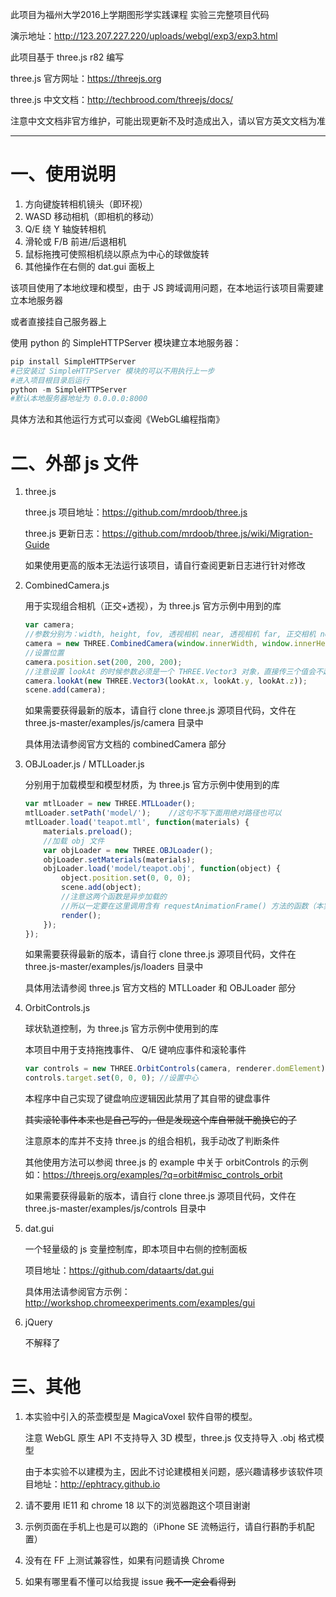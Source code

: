 此项目为福州大学2016上学期图形学实践课程 实验三完整项目代码

演示地址：http://123.207.227.220/uploads/webgl/exp3/exp3.html

此项目基于 three.js r82 编写

three.js 官方网址：https://threejs.org

three.js 中文文档：http://techbrood.com/threejs/docs/

注意中文文档非官方维护，可能出现更新不及时造成出入，请以官方英文文档为准

---
# 一、使用说明
1. 方向键旋转相机镜头（即环视）
2. WASD 移动相机（即相机的移动）
3. Q/E 绕 Y 轴旋转相机
4. 滑轮或 F/B 前进/后退相机
5. 鼠标拖拽可使照相机绕以原点为中心的球做旋转
6. 其他操作在右侧的 dat.gui 面板上

该项目使用了本地纹理和模型，由于 JS 跨域调用问题，在本地运行该项目需要建立本地服务器

或者直接挂自己服务器上

使用 python 的 SimpleHTTPServer 模块建立本地服务器：
```python
pip install SimpleHTTPServer
#已安装过 SimpleHTTPServer 模块的可以不用执行上一步
#进入项目根目录后运行
python -m SimpleHTTPServer
#默认本地服务器地址为 0.0.0.0:8000
```
具体方法和其他运行方式可以查阅《WebGL编程指南》

# 二、外部 js 文件
1. three.js

    three.js 项目地址：https://github.com/mrdoob/three.js

    three.js 更新日志：https://github.com/mrdoob/three.js/wiki/Migration-Guide

    如果使用更高的版本无法运行该项目，请自行查阅更新日志进行针对修改

2. CombinedCamera.js

    用于实现组合相机（正交+透视），为 three.js 官方示例中用到的库
    ```javascript
    var camera;
    //参数分别为：width, height, fov, 透视相机 near, 透视相机 far, 正交相机 near, 正交相机 far
    camera = new THREE.CombinedCamera(window.innerWidth, window.innerHeight, 70, 1, 6000, -1, 6000);
    //设置位置
    camera.position.set(200, 200, 200);
    //注意设置 lookAt 的时候参数必须是一个 THREE.Vector3 对象，直接传三个值会不起作用
    camera.lookAt(new THREE.Vector3(lookAt.x, lookAt.y, lookAt.z));
    scene.add(camera);
    ```
    如果需要获得最新的版本，请自行 clone three.js 源项目代码，文件在 three.js-master/examples/js/camera 目录中

    具体用法请参阅官方文档的 combinedCamera 部分

3. OBJLoader.js / MTLLoader.js

    分别用于加载模型和模型材质，为 three.js 官方示例中使用到的库
    ```js
    var mtlLoader = new THREE.MTLLoader();
    mtlLoader.setPath('model/');    //这句不写下面用绝对路径也可以
    mtlLoader.load('teapot.mtl', function(materials) {
        materials.preload();
        //加载 obj 文件
        var objLoader = new THREE.OBJLoader();
        objLoader.setMaterials(materials);
        objLoader.load('model/teapot.obj', function(object) {
            object.position.set(0, 0, 0);
            scene.add(object);
            //注意这两个函数是异步加载的
            //所以一定要在这里调用含有 requestAnimationFrame() 方法的函数（本实验中是 render())
            render();
        });
    });
    ```
    如果需要获得最新的版本，请自行 clone three.js 源项目代码，文件在 three.js-master/examples/js/loaders 目录中

    具体用法请参阅 three.js 官方文档的 MTLLoader 和 OBJLoader 部分

4. OrbitControls.js

    球状轨道控制，为 three.js 官方示例中使用到的库

    本项目中用于支持拖拽事件、 Q/E 键响应事件和滚轮事件
    ```javascript
    var controls = new THREE.OrbitControls(camera, renderer.domElement);
    controls.target.set(0, 0, 0); //设置中心
    ```
    本程序中自己实现了键盘响应逻辑因此禁用了其自带的键盘事件

    ~~其实滚轮事件本来也是自己写的，但是发现这个库自带就干脆换它的了~~

    注意原本的库并不支持 three.js 的组合相机，我手动改了判断条件

    其他使用方法可以参阅 three.js 的 example 中关于 orbitControls 的示例如：https://threejs.org/examples/?q=orbit#misc_controls_orbit

    如果需要获得最新的版本，请自行 clone three.js 源项目代码，文件在 three.js-master/examples/js/controls 目录中

5. dat.gui

    一个轻量级的 js 变量控制库，即本项目中右侧的控制面板

    项目地址：https://github.com/dataarts/dat.gui

    具体用法请参阅官方示例：http://workshop.chromeexperiments.com/examples/gui

6. jQuery

    不解释了

# 三、其他
1. 本实验中引入的茶壶模型是 MagicaVoxel 软件自带的模型。

    注意 WebGL 原生 API 不支持导入 3D 模型，three.js 仅支持导入 .obj 格式模型

    由于本实验不以建模为主，因此不讨论建模相关问题，感兴趣请移步该软件项目地址：http://ephtracy.github.io
2. 请不要用 IE11 和 chrome 18 以下的浏览器跑这个项目谢谢
3. 示例页面在手机上也是可以跑的（iPhone SE 流畅运行，请自行斟酌手机配置）
4. 没有在 FF 上测试兼容性，如果有问题请换 Chrome
5. 如果有哪里看不懂可以给我提 issue ~~我不一定会看得到~~
